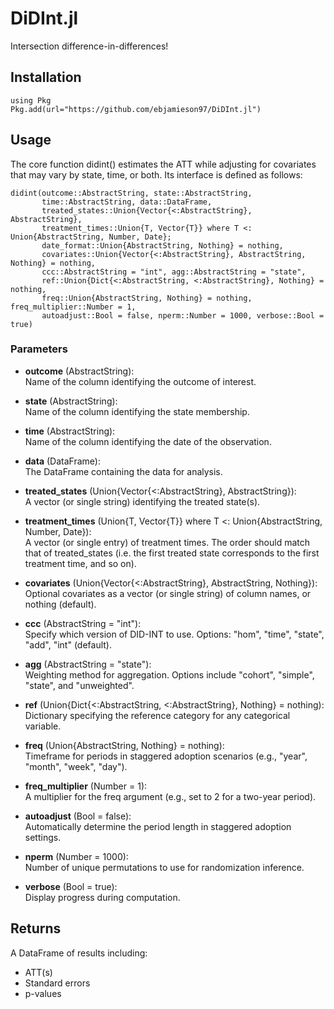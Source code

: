 # DiDInt.jl
Intersection difference-in-differences!

## Installation 
```
using Pkg
Pkg.add(url="https://github.com/ebjamieson97/DiDInt.jl")
```

## Usage

The core function didint() estimates the ATT while adjusting for covariates that may vary by state, time, or both. Its interface is defined as follows:
```
didint(outcome::AbstractString, state::AbstractString,  
       time::AbstractString, data::DataFrame,  
       treated_states::Union{Vector{<:AbstractString}, AbstractString},  
       treatment_times::Union{T, Vector{T}} where T <: Union{AbstractString, Number, Date};  
       date_format::Union{AbstractString, Nothing} = nothing,  
       covariates::Union{Vector{<:AbstractString}, AbstractString, Nothing} = nothing,  
       ccc::AbstractString = "int", agg::AbstractString = "state",  
       ref::Union{Dict{<:AbstractString, <:AbstractString}, Nothing} = nothing,  
       freq::Union{AbstractString, Nothing} = nothing, freq_multiplier::Number = 1,  
       autoadjust::Bool = false, nperm::Number = 1000, verbose::Bool = true)
``` 

### Parameters

- **outcome** (AbstractString):  
  Name of the column identifying the outcome of interest.

- **state** (AbstractString):  
  Name of the column identifying the state membership.

- **time** (AbstractString):  
  Name of the column identifying the date of the observation.

- **data** (DataFrame):  
  The DataFrame containing the data for analysis.

- **treated_states** (Union{Vector{<:AbstractString}, AbstractString}):  
  A vector (or single string) identifying the treated state(s).

- **treatment_times** (Union{T, Vector{T}} where T <: Union{AbstractString, Number, Date}):  
  A vector (or single entry) of treatment times. The order should match that of treated_states (i.e. the first treated state corresponds to the first treatment time, and so on).

- **covariates** (Union{Vector{<:AbstractString}, AbstractString, Nothing}):  
  Optional covariates as a vector (or single string) of column names, or nothing (default).

- **ccc** (AbstractString = "int"):  
  Specify which version of DID-INT to use. Options: "hom", "time", "state", "add", "int" (default).

- **agg** (AbstractString = "state"):  
  Weighting method for aggregation. Options include "cohort", "simple", "state", and "unweighted".

- **ref** (Union{Dict{<:AbstractString, <:AbstractString}, Nothing} = nothing):  
  Dictionary specifying the reference category for any categorical variable.

- **freq** (Union{AbstractString, Nothing} = nothing):  
  Timeframe for periods in staggered adoption scenarios (e.g., "year", "month", "week", "day").

- **freq_multiplier** (Number = 1):  
  A multiplier for the freq argument (e.g., set to 2 for a two-year period).

- **autoadjust** (Bool = false):  
  Automatically determine the period length in staggered adoption settings.

- **nperm** (Number = 1000):  
  Number of unique permutations to use for randomization inference.

- **verbose** (Bool = true):  
  Display progress during computation.

## Returns

A DataFrame of results including:
- ATT(s)
- Standard errors
- p-values